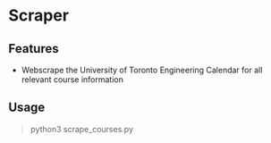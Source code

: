 # Scraper

## Features

- Webscrape the University of Toronto Engineering Calendar for all relevant course information

## Usage

> python3 scrape_courses.py